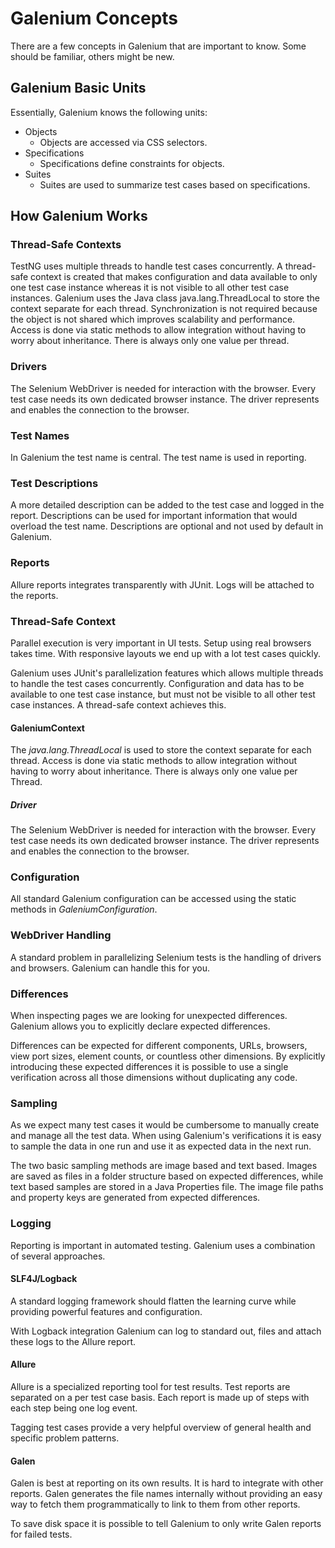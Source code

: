 # Galenium Concepts

There are a few concepts in Galenium that are important to know. Some should be familiar, others might be new.

## Galenium Basic Units

 Essentially, Galenium knows the following units:

* Objects
  * Objects are accessed via CSS selectors.
* Specifications
  * Specifications define constraints for objects.
* Suites
  * Suites are used to summarize test cases based on specifications.


## How Galenium Works

### Thread-Safe Contexts
 TestNG uses multiple threads to handle test cases concurrently.
 A thread-safe context is created that makes configuration and data available to only one test case instance whereas it is not visible to all other test case instances.
 Galenium uses the Java class java.lang.ThreadLocal to store the context separate for each thread.
 Synchronization is not required because the object is not shared which improves scalability and performance.
 Access is done via static methods to allow integration without having to worry about inheritance.
 There is always only one value per thread.

### Drivers
 The Selenium WebDriver is needed for interaction with the browser. Every test case needs its own dedicated browser instance. The driver represents and enables the connection to the browser.

### Test Names
 In Galenium the test name is central. The test name is used in reporting.

### Test Descriptions
 A more detailed description can be added to the test case and logged in the report. Descriptions can be used for important information that would overload the test name.
 Descriptions are optional and not used by default in Galenium.

### Reports
Allure reports integrates transparently with JUnit. Logs will be attached to the reports.

### Thread-Safe Context

Parallel execution is very important in UI tests. Setup using real browsers takes time. With responsive layouts we end up with a lot test cases quickly.

Galenium uses JUnit's parallelization features which allows multiple threads to handle the test cases concurrently. Configuration and data has to be available to one test case instance, but must not be visible to all other test case instances. A thread-safe context achieves this.

#### GaleniumContext

The _java.lang.ThreadLocal_ is used to store the context separate for each thread. Access is done via static methods to allow integration without having to worry about inheritance. There is always only one value per Thread.

##### Driver

The Selenium WebDriver is needed for interaction with the browser. Every test case needs its own dedicated browser instance. The driver represents and enables the connection to the browser.

### Configuration

All standard Galenium configuration can be accessed using the static methods in _GaleniumConfiguration_.

### WebDriver Handling

A standard problem in parallelizing Selenium tests is the handling of drivers and browsers. Galenium can handle this for you.

### Differences

When inspecting pages we are looking for unexpected differences. Galenium allows you to explicitly declare expected differences.

Differences can be expected for different components, URLs, browsers, view port sizes, element counts, or countless other dimensions. By explicitly introducing these expected differences it is possible to use a single verification across all those dimensions without duplicating any code.

### Sampling

As we expect many test cases it would be cumbersome to manually create and manage all the test data. When using Galenium's verifications it is easy to sample the data in one run and use it as expected data in the next run.

The two basic sampling methods are image based and text based. Images are saved as files in a folder structure based on expected differences, while text based samples are stored in a Java Properties file. The image file paths and property keys are generated from expected differences.

### Logging

Reporting is important in automated testing. Galenium uses a combination of several approaches.

#### SLF4J/Logback

A standard logging framework should flatten the learning curve while providing powerful features and configuration.

With Logback integration Galenium can log to standard out, files and attach these logs to
the Allure report.

#### Allure

Allure is a specialized reporting tool for test results. Test reports are separated on a per test case basis. Each report is made up of steps with each step being one log event.

Tagging test cases provide a very helpful overview of general health and specific problem patterns.

#### Galen

Galen is best at reporting on its own results. It is hard to integrate with other reports. Galen generates the file names internally without providing an easy way to fetch them programmatically to link to them from other reports.

To save disk space it is possible to tell Galenium to only write Galen reports for failed tests.

